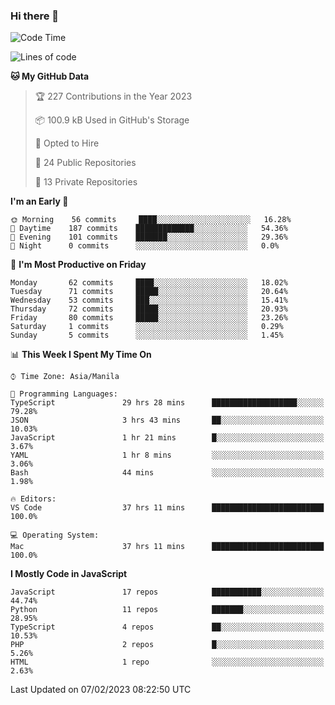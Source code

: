 ### Hi there 👋

<!--START_SECTION:waka-->
![Code Time](http://img.shields.io/badge/Code%20Time-74%20hrs%2057%20mins-blue)

![Lines of code](https://img.shields.io/badge/From%20Hello%20World%20I%27ve%20Written-73%20Thousand%20lines%20of%20code-blue)

**🐱 My GitHub Data** 

> 🏆 227 Contributions in the Year 2023
 > 
> 📦 100.9 kB Used in GitHub's Storage 
 > 
> 💼 Opted to Hire
 > 
> 📜 24 Public Repositories 
 > 
> 🔑 13 Private Repositories  
 > 
**I'm an Early 🐤** 

```text
🌞 Morning    56 commits     ████░░░░░░░░░░░░░░░░░░░░░   16.28% 
🌆 Daytime    187 commits    █████████████░░░░░░░░░░░░   54.36% 
🌃 Evening    101 commits    ███████░░░░░░░░░░░░░░░░░░   29.36% 
🌙 Night      0 commits      ░░░░░░░░░░░░░░░░░░░░░░░░░   0.0%

```
📅 **I'm Most Productive on Friday** 

```text
Monday       62 commits     ████░░░░░░░░░░░░░░░░░░░░░   18.02% 
Tuesday      71 commits     █████░░░░░░░░░░░░░░░░░░░░   20.64% 
Wednesday    53 commits     ███░░░░░░░░░░░░░░░░░░░░░░   15.41% 
Thursday     72 commits     █████░░░░░░░░░░░░░░░░░░░░   20.93% 
Friday       80 commits     █████░░░░░░░░░░░░░░░░░░░░   23.26% 
Saturday     1 commits      ░░░░░░░░░░░░░░░░░░░░░░░░░   0.29% 
Sunday       5 commits      ░░░░░░░░░░░░░░░░░░░░░░░░░   1.45%

```


📊 **This Week I Spent My Time On** 

```text
⌚︎ Time Zone: Asia/Manila

💬 Programming Languages: 
TypeScript               29 hrs 28 mins      ███████████████████░░░░░░   79.28% 
JSON                     3 hrs 43 mins       ██░░░░░░░░░░░░░░░░░░░░░░░   10.03% 
JavaScript               1 hr 21 mins        █░░░░░░░░░░░░░░░░░░░░░░░░   3.67% 
YAML                     1 hr 8 mins         ░░░░░░░░░░░░░░░░░░░░░░░░░   3.06% 
Bash                     44 mins             ░░░░░░░░░░░░░░░░░░░░░░░░░   1.98%

🔥 Editors: 
VS Code                  37 hrs 11 mins      █████████████████████████   100.0%

💻 Operating System: 
Mac                      37 hrs 11 mins      █████████████████████████   100.0%

```

**I Mostly Code in JavaScript** 

```text
JavaScript               17 repos            ███████████░░░░░░░░░░░░░░   44.74% 
Python                   11 repos            ███████░░░░░░░░░░░░░░░░░░   28.95% 
TypeScript               4 repos             ██░░░░░░░░░░░░░░░░░░░░░░░   10.53% 
PHP                      2 repos             █░░░░░░░░░░░░░░░░░░░░░░░░   5.26% 
HTML                     1 repo              ░░░░░░░░░░░░░░░░░░░░░░░░░   2.63%

```



 Last Updated on 07/02/2023 08:22:50 UTC
<!--END_SECTION:waka-->
